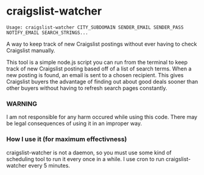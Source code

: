 craigslist-watcher
==================

    Usage: craigslist-watcher CITY_SUBDOMAIN SENDER_EMAIL SENDER_PASS NOTIFY_EMAIL SEARCH_STRINGS...

A way to keep track of new Craigslist postings without ever having to check Craigslist manually.

This tool is a simple node.js script you can run from the terminal to keep track of new Craigslist posting based off of a list of search terms. When a new posting is found, an email is sent to a chosen recipient. This gives Craigslist buyers the advantage of finding out about good deals sooner than other buyers without having to refresh search pages constantly.

### WARNING ###

I am not responsible for any harm occured while using this code. There may be legal consequences of using it in an improper way.

### How I use it (for maximum effectivness) ###

craigslist-watcher is not a daemon, so you must use some kind of scheduling tool to run it every once in a while. I use cron to run craigslist-watcher every 5 minutes.
